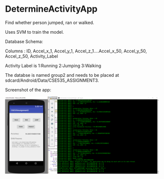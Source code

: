 # DetermineActivityApp
Find whether person jumped, ran or walked.

Uses SVM to train the model. 


Database Schema:

Columns : ID, Accel_x_1, Accel_y_1, Accel_z_1....Accel_x_50, Accel_y_50, Accel_z_50, Activity_Label

Activity Label is 1:Running 2:Jumping 3:Walking


The databse is named group2 and needs to be placed at sdcard/Android/Data/CSE535_ASSIGNMENT3.

Screenshot of the app:


![alt text](image.PNG)
